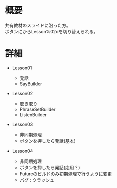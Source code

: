 # 概要
共有教材のスライドに沿った方。  
ボタンにからLesson%02dを切り替えられる。

# 詳細
- Lesson01
  - 発話
  - SayBuilder

- Lesson02
  - 聴き取り
  - PhraseSetBuilder
  - ListenBuilder

- Lesson03
  - 非同期処理
  - ボタンを押したら発話(基本)

- Lesson04
  - 非同期処理
  - ボタンを押したら発話(応用？)
  - Futureのビルドのみ初期処理で行うように変更
  - バグ : クラッシュ